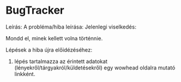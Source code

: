 # BugTracker

Leírás: 
A probléma/hiba leírása:
Jelenlegi viselkedés:

Mondd el, minek kellett volna történnie.

Lépések a hiba újra előidézéséhez:

1. lépés tartalmazza az érintett adatokat (lényekről/tárgyakról/küldetésekről) egy wowhead oldalra mutató linkként.


